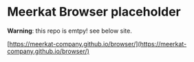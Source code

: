 # Meerkat Browser placeholder

**Warning**: this repo is emtpy! see below site.

[https://meerkat-company.github.io/browser/](https://meerkat-company.github.io/browser/)


